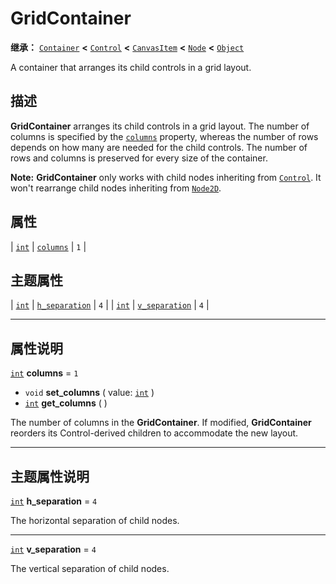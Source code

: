 <!-- ⚠ 请勿编辑本文件 ⚠ -->
<!-- 本文档使用脚本从 WeDot 引擎源码仓库生成。 -->
<!-- 生成脚本：https://github.com/WeDot-Engine/WeDot/tree/4.3/doc/tools/make_md.py； -->
<!-- 原文件：https://github.com/WeDot-Engine/WeDot/tree/4.3/doc/classes/GridContainer.xml。 -->

<div id="_class_gridcontainer"></div>

# GridContainer

**继承：** [`Container`](class_container.md) **<** [`Control`](class_control.md) **<** [`CanvasItem`](class_canvasitem.md) **<** [`Node`](class_node.md) **<** [`Object`](class_object.md)

A container that arranges its child controls in a grid layout.

## 描述

**GridContainer** arranges its child controls in a grid layout. The number of columns is specified by the [`columns`](#class_gridcontainer_property_columns) property, whereas the number of rows depends on how many are needed for the child controls. The number of rows and columns is preserved for every size of the container.

 **Note:** **GridContainer** only works with child nodes inheriting from [`Control`](class_control.md). It won't rearrange child nodes inheriting from [`Node2D`](class_node2d.md).

## 属性

| [`int`](class_int.md) | [`columns`](#class_gridcontainer_property_columns) | ``1`` |

## 主题属性

| [`int`](class_int.md) | [`h_separation`](#class_gridcontainer_theme_constant_h_separation) | ``4`` |
| [`int`](class_int.md) | [`v_separation`](#class_gridcontainer_theme_constant_v_separation) | ``4`` |

<!-- rst-class:: classref-section-separator -->

---

## 属性说明

<div id="_class_gridcontainer_property_columns"></div>

[`int`](class_int.md) **columns** = ``1`` <div id="class_gridcontainer_property_columns"></div>

- `void` **set_columns** ( value: [`int`](class_int.md) )
- [`int`](class_int.md) **get_columns** ( )

The number of columns in the **GridContainer**. If modified, **GridContainer** reorders its Control-derived children to accommodate the new layout.

<!-- rst-class:: classref-section-separator -->

---

## 主题属性说明

<div id="_class_gridcontainer_theme_constant_h_separation"></div>

[`int`](class_int.md) **h_separation** = ``4`` <div id="class_gridcontainer_theme_constant_h_separation"></div>

The horizontal separation of child nodes.

<!-- rst-class:: classref-item-separator -->

---

<div id="_class_gridcontainer_theme_constant_v_separation"></div>

[`int`](class_int.md) **v_separation** = ``4`` <div id="class_gridcontainer_theme_constant_v_separation"></div>

The vertical separation of child nodes.

[^virtual]: 本方法通常需要用户覆盖才能生效。
[^const]: 本方法无副作用，不会修改该实例的任何成员变量。
[^vararg]: 本方法除了能接受在此处描述的参数外，还能够继续接受任意数量的参数。
[^constructor]: 本方法用于构造某个类型。
[^static]: 调用本方法无需实例，可直接使用类名进行调用。
[^operator]: 本方法描述的是使用本类型作为左操作数的有效运算符。
[^bitfield]: 这个值是由下列位标志构成位掩码的整数。
[^void]: 无返回值。
